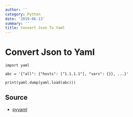 ```yaml
---
author: ''
category: Python
date: '2019-06-13'
summary: ''
title: Convert Json To Yaml
---
```

# Convert Json to Yaml

    import yaml

    abc = '{"all": {"hosts": ["1.1.1.1"], "vars": {}}, ...}'

    print(yaml.dump(yaml.load(abc)))

## Source

* [pyyaml](https://pyyaml.org/wiki/PyYAMLDocumentation)